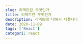 ```yaml
---
slug: 리액트란 무엇인가
title: 리액트란 무엇인가
description: 리액트에 대해서 다룹니다
date: 2020-11-09
tags: ['React']
categori: react
---
```

